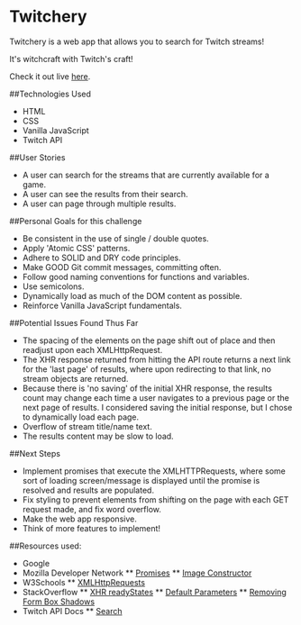 # Twitchery
Twitchery is a web app that allows you to search for Twitch streams!

It's witchcraft with Twitch's craft!

Check it out live [here](http://htmlpreview.github.io/?https://github.com/hdngo/Twitchery/blob/master/index.html).

##Technologies Used
* HTML
* CSS
* Vanilla JavaScript
* Twitch API


##User Stories
* A user can search for the streams that are currently available for a game.
* A user can see the results from their search.
* A user can page through multiple results.

##Personal Goals for this challenge
* Be consistent in the use of single / double quotes.
* Apply 'Atomic CSS' patterns.
* Adhere to SOLID and DRY code principles.
* Make GOOD Git commit messages, committing often.
* Follow good naming conventions for functions and variables.
* Use semicolons.
* Dynamically load as much of the DOM content as possible.
* Reinforce Vanilla JavaScript fundamentals.

##Potential Issues Found Thus Far
* The spacing of the elements on the page shift out of place and then readjust upon each XMLHttpRequest.
* The XHR response returned from hitting the API route returns a next link for the 'last page' of results, where upon redirecting to that link, no stream objects are returned.
* Because there is 'no saving' of the initial XHR response, the results count may change each time a user navigates to a previous page or the next page of results. I considered saving the initial response, but I chose to dynamically load each page.
* Overflow of stream title/name text. 
* The results content may be slow to load.

##Next Steps
* Implement promises that execute the XMLHTTPRequests, where some sort of loading screen/message is displayed until the promise is resolved and results are populated.
* Fix styling to prevent elements from shifting on the page with each GET request made, and fix word overflow.
* Make the web app responsive.
* Think of more features to implement!


##Resources used:
* Google
* Mozilla Developer Network
** [Promises](https://developer.mozilla.org/en-US/docs/Web/JavaScript/Reference/Global_Objects/Promise)
** [Image Constructor](https://developer.mozilla.org/en-US/docs/Web/API/HTMLImageElement/Image)
* W3Schools
** [XMLHttpRequests](http://www.w3schools.com/ajax/ajax_xmlhttprequest_create.asp)
* StackOverflow
** [XHR readyStates](http://stackoverflow.com/questions/632774/what-do-the-different-readystates-in-xmlhttprequest-mean-and-how-can-i-use-them)
** [Default Parameters](http://stackoverflow.com/questions/894860/set-a-default-parameter-value-for-a-javascript-function)
** [Removing Form Box Shadows](http://stackoverflow.com/questions/24222798/how-to-remove-the-blue-box-shadow-border-in-button-if-clicked)
* Twitch API Docs
** [Search](https://github.com/justintv/Twitch-API/blob/master/v3_resources/search.md)